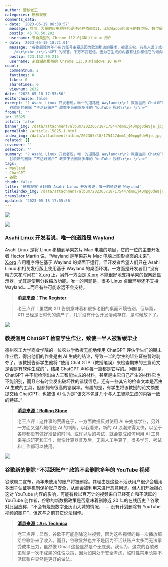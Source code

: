 ```yaml
---
author: 硬核老王
categories: 硬核观察
comments_data:
- date: '2023-05-19 08:38:57'
  message: 然而，大量的应用程序和硬件还在依赖X11，比如Wacom和绘王的数位板、数位屏。想让使用Linux的画师迁移到Wayland，不现实。
  postip: 45.78.50.202
  username: 来自美国的 Chrome 112.0|GNU/Linux 用户
- date: '2023-05-19 18:21:01'
  message: "谷歌删除两年不用的账号主要是因为欧洲那边的要求，被遗忘权，有些人丢了或者忘了账号或者已经挂了无法注销。这个问题本身就很棘手，因为有些本身是想要注销的，但肯定也有些本身是不想注销的。这个问题没有让所有人满意的解决办法，因为这些账号的所有者往往联系不上或者无法证实，也就无法确定其个人意愿了。<br
    />\r\n<br />\r\nGPT 的回答，千万不要轻信，因为它生成的内容有让你相信它的倾向，人写的东西本身大多就是显示自己很懂，所以 GPT 也变成懂王了，它瞎编的时候也编得很信誓旦旦。"
  postip: 223.152.70.215
  username: 来自湖南郴州的 Chrome 113.0|Windows 10 用户
count:
  commentnum: 2
  favtimes: 0
  likes: 0
  sharetimes: 0
  viewnum: 2632
date: '2023-05-18 17:55:56'
editorchoice: false
excerpt: "? Asahi Linux 开发者说，唯一的道路是 Wayland\r\n? 教授滥用 ChatGPT 检查学生作业，致使一半人被暂缓毕业\r\n?
  谷歌新的删除 “不活跃账户” 政策不会删除多年的 YouTube 视频\r\n» \r\n»"
fromurl: ''
id: 15825
islctt: false
banner_img: /data/attachment/album/202305/18/175447dmm1j40mpg0de9je.jpg
permalink: /article-15825-1.html
index_img: /data/attachment/album/202305/18/175447dmm1j40mpg0de9je.jpg
related: []
reviewer: ''
selector: ''
summary: "? Asahi Linux 开发者说，唯一的道路是 Wayland\r\n? 教授滥用 ChatGPT 检查学生作业，致使一半人被暂缓毕业\r\n?
  谷歌新的删除 “不活跃账户” 政策不会删除多年的 YouTube 视频\r\n» \r\n»"
tags:
- Wayland
- ChatGPT
- 谷歌
thumb: false
title: '硬核观察 #1005 Asahi Linux 开发者说，唯一的道路是 Wayland'
titleindex_img: /data/attachment/album/202305/18/175447dmm1j40mpg0de9je.jpg
translator: ''
updated: '2023-05-18 17:55:56'
---
```


![](/data/attachment/album/202305/18/175447dmm1j40mpg0de9je.jpg)


![](/data/attachment/album/202305/18/175502jbhk6u5esey2bkub.jpg)


### Asahi Linux 开发者说，唯一的道路是 Wayland


Asahi Linux 是将 Linux 移植到苹果芯片 Mac 电脑的项目，它的一位的主要开发者 Hector Martin 说，“Wayland 是苹果芯片 Mac 电脑上图形桌面的未来”。[X.org](http://x.org/) 应用程序将在基于 Wayland 的桌面下运行，但开发者希望人们只在 Asahi Linux 和相关发行版上使用基于 Wayland 的桌面环境。一方面是开发者们 “没有精力来花时间在” [X.org](http://x.org/) 上，另外一方面是 [X.org](http://x.org/) 不能很好地支持苹果的视网膜显示器，尤其是使用分数缩放功能。唯一的问题是，很多 Linux 桌面环境还不支持 Wayland……而且有些可能永远不会支持。



> 
> **[消息来源：The Register](https://www.theregister.com/2023/05/17/asahi_linux_wayland_only)**
> 
> 
> 



> 
> 老王点评：虽然向 X11 告别意味着和很多老旧的桌面环境告别，但毕竟，X11 已经是旧时代的遗产了，几乎没有什么开发活动存在，是时候放下了。
> 
> 
> 


![](/data/attachment/album/202305/18/175515kytx6yg4yemng6y5.jpg)


### 教授滥用 ChatGPT 检查学生作业，致使一半人被暂缓毕业


德州农工大学商业学院的一位农业学教授无能地使用 ChatGPT 评估学生们的期末作业后，得出他们的作业是由 AI 生成的结论，导致一半的学生的毕业证被暂时剥夺了。该教授告诉学生他将 “使用 Chat GTP（教授笔误）来检查期末的三篇论文是否是有软件生成的”，结果 ChatGPT 声称每一篇都是它写的。问题是，ChatGPT 并不能检测出由人工智能生成的材料，甚至是由它自己产生的材料它也不能识别，而且它有时会发出破坏性的错误信息。还有一些其它的检查文本是否由 AI 生成的工具，但都拥有很高的错误率。有趣的是，有学生将该教授的论文摘要提交给 ChatGPT，也被该 AI 认为是“该文本包含几个与人工智能生成的内容一致的特征。”



> 
> **[消息来源：Rolling Stone](https://www.rollingstone.com/culture/culture-features/texas-am-chatgpt-ai-professor-flunks-students-false-claims-1234736601/)**
> 
> 
> 



> 
> 老王点评：这件事的荒唐在于，一方面教授反对使用 AI 来完成学业，另外一方面又强烈地信任 AI 的判断。以我看来，新的 AI 浪潮来得太快，以至于各界都没有做好准备的时间。或许以后的考试，就会变成如何利用 AI 工具来完成研究和工作，就像计算器普及后，无需人工手算了，很多学习、考试和工作都可以使用。
> 
> 
> 


![](/data/attachment/album/202305/18/175534tua1x5ao6uqzyqgq.jpg)


### 谷歌新的删除 “不活跃账户” 政策不会删除多年的 YouTube 视频


谷歌周二宣布，两年未使用的账户将被删除。其理由是这些不活跃用户很少会启用多因子认证等机制保护账户安全，从而会被利用来进行恶意用途。但人们开始担心这对 YouTube 内容的影响，可能有数以百万计的视频来自已经死亡和不活跃的 YouTube 创作者，谷歌的新数据政策是否意味着删除近 20 年的在线历史？谷歌对此回应称，“不会有烧毁数字亚历山大城的情况，……没有计划删除有 YouTube 视频的账户”，但这与之前其它说法相悖。



> 
> **[消息来源：Ars Technica](https://arstechnica.com/google/2023/05/googles-new-inactive-account-policy-wont-delete-years-of-youtube-videos/)**
> 
> 
> 



> 
> 老王点评：显然，谷歌不可能删除这些视频，因为这些视频的每一次播放都给谷歌带来了收入。而且，谷歌显然也并不是因为不活跃账户太多而无法承受成本压力，虽然像 Gmail 这些显然是个无底洞。我认为，这次的谷歌政策就是一次不成熟的任性决策，因为如果处于安全考虑，临时性禁用长期不活跃账户显然是更好的做法。
> 
> 
>